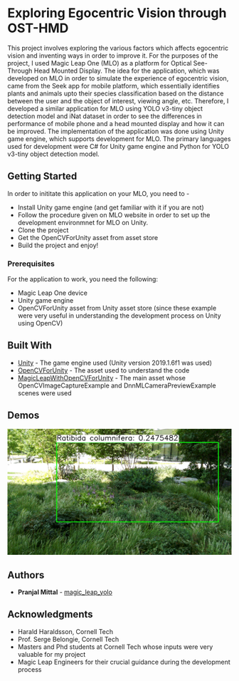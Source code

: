 # Exploring Egocentric Vision through OST-HMD

This project involves exploring the various factors which affects egocentric vision and inventing ways in order to improve it. 
For the purposes of the project, I used Magic Leap One (MLO) as a platform for Optical See-Through Head Mounted Display.
The idea for the application, which was developed on MLO in order to simulate the experience of egocentric vision, came from the Seek app for mobile platform, which essentially identifies 
plants and animals upto their species classification based on the distance between the user and the object of interest, viewing angle, etc.
Therefore, I developed a similar application for MLO using YOLO v3-tiny object detection model and iNat dataset in order to see the differences in 
performance of mobile phone and a head mounted display and how it can be improved. The implementation of the application was done using
Unity game engine, which supports development for MLO. The primary languages used for development were C# for Unity game engine and Python for YOLO v3-tiny object detection model.

## Getting Started

In order to inititate this application on your MLO, you need to -

* Install Unity game engine (and get familiar with it if you are not)
* Follow the procedure given on MLO website in order to set up the development environmnet for MLO on Unity.
* Clone the project 
* Get the OpenCVForUnity asset from asset store
* Build the project and enjoy!

### Prerequisites

For the application to work, you need the following:

* Magic Leap One device
* Unity game engine
* OpenCVForUnity asset from Unity asset store (since these example were very useful in understanding the development process on Unity using OpenCV)

## Built With

* [Unity](https://unity.com/) - The game engine used (Unity version 2019.1.6f1 was used)
* [OpenCVForUnity](https://assetstore.unity.com/packages/tools/integration/opencv-for-unity-21088) - The asset used to understand the code
* [MagicLeapWithOpenCVForUnity](https://unitylist.com/p/jqz/Magic-Leap-With-Open-CV-For-Unity-Example) - The main asset whose OpenCVImageCaptureExample and DnnMLCameraPreviewExample scenes were used

## Demos
![Detections](https://github.com/PranjalMittal0409/magic_leap_yolo/blob/master/ml_photos/test_output.jpg)

## Authors

* **Pranjal Mittal** - [magic_leap_yolo](https://github.com/PranjalMittal0409/magic_leap_yolo/)

## Acknowledgments

* Harald Haraldsson, Cornell Tech
* Prof. Serge Belongie, Cornell Tech
* Masters and Phd students at Cornell Tech whose inputs were very valuable for my project
* Magic Leap Engineers for their crucial guidance during the development process

